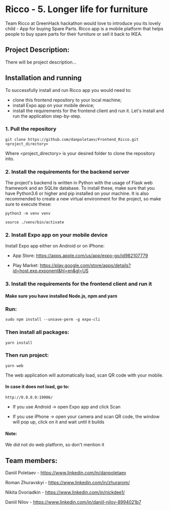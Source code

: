 # Ricco - 5. Longer life for furniture

Team Ricco at GreenHack hackathon would love to introduce you its lovely child - App for buying Spare Parts. Ricco app is a mobile platform that helps people to buy spare parts for their furniture or sell it back to IKEA.
## Project Description:

There will be project description...

## Installation and running
To successfully install and run Ricco app you would need to:
* clone this frontend repository to your local machine;
* install Expo app on your mobile device;
* install the requirements for the frontend client and run it.
Let's install and run the application step-by-step.

### 1. Pull the repository
 
```
git clone https://github.com/danpoletaev/Frontend_Ricco.git  <project_directory>
```
Where <project_directory> is your desired folder to clone the repository into.

### 2. Install the requirements for the backend server

The project's backend is written in Python with the usage of Flask web framework and an SQLite database.
To install these, make sure that you have Python3.6 or higher and pip installed on your machine.
It is also recommended to create a new virtual environment for the project, so make sure to execute these:

```
python3 -m venv venv
```

```
source ./venv/bin/activate
```


### 2. Install Expo app on your mobile device
Install Expo app either on Android or on iPhone:

* App Store: https://apps.apple.com/us/app/expo-go/id982107779

* Play Market: https://play.google.com/store/apps/details?id=host.exp.exponent&hl=en&gl=US

### 3. Install the requirements for the frontend client and run it
#### Make sure you have installed Node.js, npm and yarn

### Run:

```
sudo npm install --unsave-perm -g expo-cli
```
### Then install all packages:
```
yarn install
```
### Then run project:
```
yarn web
```

The web application will automatically load, scan QR code with your mobile.

#### In case it does not load, go to:
```
http://0.0.0.0:19006/
```

* If you use Android -> open Expo app and click Scan

* If you use iPhone -> open your camera and scan QR code, the window will pop up, click on it and wait until it builds

#### Note:
We did not do web platform, so don't mention it

## Team members:
Daniil Poletaev - https://www.linkedin.com/in/danpoletaev

Roman Zhuravskyi - https://www.linkedin.com/in/zhurarom/

Nikita Dvoriadkin - https://www.linkedin.com/in/nickdee1/

Daniil Nilov - https://www.linkedin.com/in/daniil-nilov-8994021b7

